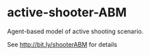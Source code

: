 # active-shooter-ABM
Agent-based model of active shooting scenario.  

See http://bit.ly/shooterABM for details
